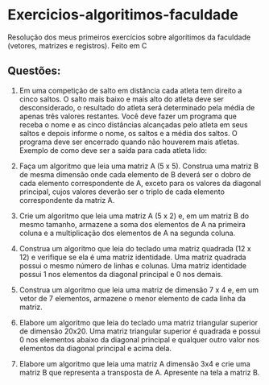 # Exercicios-algoritimos-faculdade
Resolução dos meus primeiros exercícios sobre algorítimos da faculdade (vetores, matrizes e registros). Feito em C

## Questões:
01.	Em uma competição de salto em distância cada atleta tem direito a cinco saltos. O salto mais baixo e mais alto do atleta deve ser desconsiderado, o resultado do atleta será determinado pela média de apenas três valores restantes. Você deve fazer um programa que receba o nome e as cinco distâncias alcançadas pelo atleta em seus saltos e depois informe o nome, os saltos e a média dos saltos. O programa deve ser encerrado quando não houverem mais atletas. Exemplo de como deve ser a saída para cada atleta lido:

02. Faça um algoritmo que leia uma matriz A (5 x 5). Construa uma matriz B de mesma dimensão onde cada elemento de B deverá ser o dobro de cada elemento correspondente de A, exceto para os valores da diagonal principal, cujos valores deverão ser o triplo de cada elemento correspondente da matriz A.

03. Crie um algoritmo que leia uma matriz A (5 x 2) e, em um matriz  B do mesmo tamanho, armazene a soma dos elementos de A na primeira coluna e a multiplicação dos elementos de A na segunda coluna.

04. Construa um algoritmo que leia do teclado uma matriz quadrada (12 x 12) e verifique se ela é uma matriz identidade. Uma matriz quadrada possui o mesmo número de linhas e colunas. Uma matriz identidade possui 1 nos elementos da diagonal principal e 0 nos demais.

05. Construa um algoritmo que leia uma matriz de dimensão 7 x 4 e, em um vetor de 7 elementos, armazene o menor elemento de cada linha da matriz.

06. Elabore um algoritmo que leia do teclado uma matriz triangular superior de dimensão 20x20. Uma matriz triangular superior é quadrada e possui 0 nos elementos abaixo da diagonal principal e qualquer outro valor nos elementos da diagonal principal e acima dela.

07. Elabore um algoritmo que leia uma matriz A dimensão 3x4 e crie uma matriz B que representa a transposta de A. Apresente na tela a matriz B.

